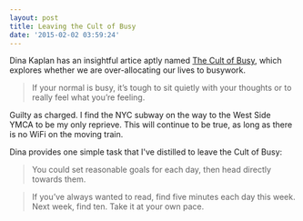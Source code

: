 ```yaml
---
layout: post
title: Leaving the Cult of Busy
date: '2015-02-02 03:59:24'
---
```


Dina Kaplan has an insightful artice aptly named [The Cult of Busy](https://medium.com/thelist/the-cult-of-busy-bbb124caed51), which explores whether we are over-allocating our lives to busywork.

>  If your normal is busy, it’s tough to sit quietly with your thoughts or to really feel what you’re feeling.

Guilty as charged.  I find the NYC subway on the way to the West Side YMCA to be my only reprieve.  This will continue to be true, as long as there is no WiFi on the moving train.

Dina provides one simple task that I've distilled to leave the Cult of Busy:
> You could set reasonable goals for each day, then head directly towards them.

> If you’ve always wanted to read, find five minutes each day this week. Next week, find ten. Take it at your own pace.

